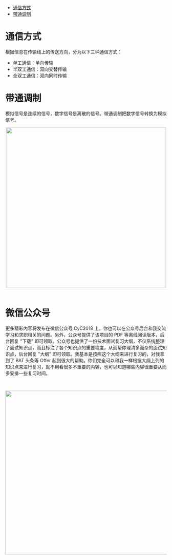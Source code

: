 <!-- GFM-TOC -->
* [通信方式](#通信方式)
* [带通调制](#带通调制)
<!-- GFM-TOC -->


# 通信方式

根据信息在传输线上的传送方向，分为以下三种通信方式：

- 单工通信：单向传输
- 半双工通信：双向交替传输
- 全双工通信：双向同时传输

# 带通调制

模拟信号是连续的信号，数字信号是离散的信号。带通调制把数字信号转换为模拟信号。

<div align="center"> <img src="https://cs-notes-1256109796.cos.ap-guangzhou.myqcloud.com/c34f4503-f62c-4043-9dc6-3e03288657df.jpg" width="500"/> </div><br>





# 微信公众号


更多精彩内容将发布在微信公众号 CyC2018 上，你也可以在公众号后台和我交流学习和求职相关的问题。另外，公众号提供了该项目的 PDF 等离线阅读版本，后台回复 "下载" 即可领取。公众号也提供了一份技术面试复习大纲，不仅系统整理了面试知识点，而且标注了各个知识点的重要程度，从而帮你理清多而杂的面试知识点，后台回复 "大纲" 即可领取。我基本是按照这个大纲来进行复习的，对我拿到了 BAT 头条等 Offer 起到很大的帮助。你们完全可以和我一样根据大纲上列的知识点来进行复习，就不用看很多不重要的内容，也可以知道哪些内容很重要从而多安排一些复习时间。


<br><div align="center"><img width="510px" src="https://cs-notes-1256109796.cos.ap-guangzhou.myqcloud.com/githubio/公众号海报7.png"></img></div>
